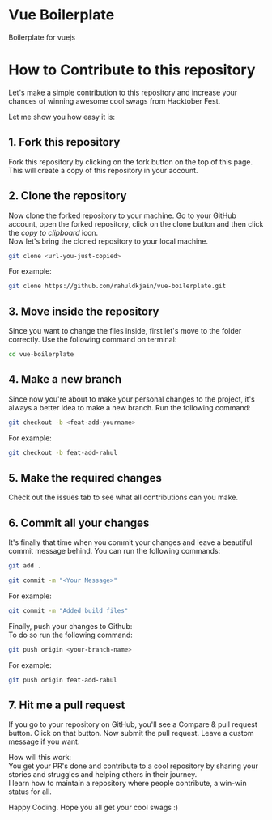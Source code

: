 # Vue Boilerplate
Boilerplate for vuejs

# How to Contribute to this repository

Let's make a simple contribution to this repository and increase your chances of winning awesome cool swags from Hacktober Fest.

Let me show you how easy it is:

## 1. Fork this repository

Fork this repository by clicking on the fork button on the top of this page.
This will create a copy of this repository in your account.


## 2. Clone the repository

Now clone the forked repository to your machine. Go to your GitHub account, open the forked repository, click on the clone button and then click the *copy to clipboard* icon.  
Now let's bring the cloned repository to your local machine. 
```sh
git clone <url-you-just-copied>
```
For example:  
```sh
git clone https://github.com/rahuldkjain/vue-boilerplate.git 
```


## 3. Move inside the repository 
Since you want to change the files inside, first let's move to the folder correctly. Use the following command on terminal:  
```sh
cd vue-boilerplate
```



## 4. Make a new branch 
Since now you're about to make your personal changes to the project, it's always a better idea to make a new branch. Run the following command:  

```sh
git checkout -b <feat-add-yourname>
```  
For example:  
```sh
git checkout -b feat-add-rahul
```


## 5. Make the required changes
Check out the issues tab to see what all contributions can you make.



## 6. Commit all your changes
It's finally that time when you commit your changes and leave a beautiful commit message behind. You can run the following commands:

```sh
git add . 
```    
```sh
git commit -m "<Your Message>"
```  
For example:  
```sh 
git commit -m "Added build files" 
```  

Finally, push your changes to Github:  
To do so run the following command:

```sh
git push origin <your-branch-name> 
```  
For example:  
```sh
git push origin feat-add-rahul 
```


## 7. Hit me a pull request

If you go to your repository on GitHub, you'll see a Compare & pull request button. Click on that button.
Now submit the pull request. Leave a custom message if you want.


How will this work:  
You get your PR's done and contribute to a cool repository by sharing your stories and struggles and helping others in their journey.  
I learn how to maintain a repository where people contribute, a win-win status for all.

Happy Coding. Hope you all get your cool swags :) 

